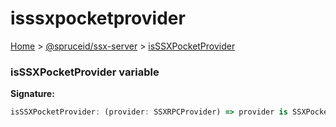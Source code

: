 # isssxpocketprovider

[Home](https://github.com/spruceid/ssx/blob/main/documentation/reference/ssx-server/index.md) > [@spruceid/ssx-server](./) > [isSSXPocketProvider](ssx-server.isssxpocketprovider.md)

### isSSXPocketProvider variable

**Signature:**

```typescript
isSSXPocketProvider: (provider: SSXRPCProvider) => provider is SSXPocketProvider
```
